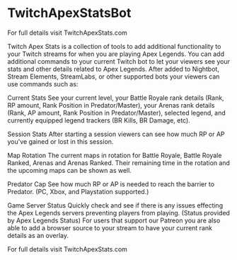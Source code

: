 # TwitchApexStatsBot
For full details visit TwitchApexStats.com


Twitch Apex Stats is a collection of tools to add additional functionality to your Twitch streams for when you are playing Apex Legends. You can add additional commands to your current Twitch bot to let your viewers see your stats and other details related to Apex Legends. After added to Nightbot, Stream Elements, StreamLabs, or other supported bots your viewers can use commands such as:

Current Stats
See your current level, your Battle Royale rank details (Rank, RP amount, Rank Position in Predator/Master), your Arenas rank details (Rank, AP amount, Rank Position in Predator/Master), selected legend, and currently equipped legend trackers (BR Kills, BR Damage, etc).

Session Stats
After starting a session viewers can see how much RP or AP you've gained or lost in this session.

Map Rotation
The current maps in rotation for Battle Royale, Battle Royale Ranked, Arenas and Arenas Ranked. Their remaining time in the rotation and the upcoming maps can be shown as well.

Predator Cap
See how much RP or AP is needed to reach the barrier to Predator. (PC, Xbox, and Playstation supported.)

Game Server Status
Quickly check and see if there is any issues effecting the Apex Legends servers preventing players from playing. (Status provided by Apex Legends Status)
For users that support our Patreon you are also able to add a browser source to your stream to have your current rank details as an overlay.

For full details visit TwitchApexStats.com